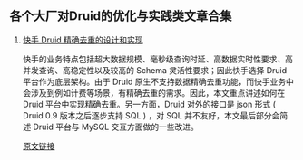 
## 各个大厂对Druid的优化与实践类文章合集

1. [快手 Druid 精确去重的设计和实现](https://www.infoq.cn/article/YdPlYzWCCQ5sPR_iKtVz)
   
   快手的业务特点包括超大数据规模、毫秒级查询时延、高数据实时性要求、高并发查询、高稳定性以及较高的 Schema 灵活性要求；因此快手选择 Druid 平台作为底层架构。由于 Druid 原生不支持数据精确去重功能，而快手业务中会涉及到例如计费等场景，有精确去重的需求。因此，本文重点讲述如何在 Druid 平台中实现精确去重。另一方面，Druid 对外的接口是 json 形式 ( Druid 0.9 版本之后逐步支持 SQL ) ，对 SQL 并不友好，本文最后部分会简述 Druid 平台与 MySQL 交互方面做的一些改进。

   [原文链接](https://www.infoq.cn/article/YdPlYzWCCQ5sPR_iKtVz)